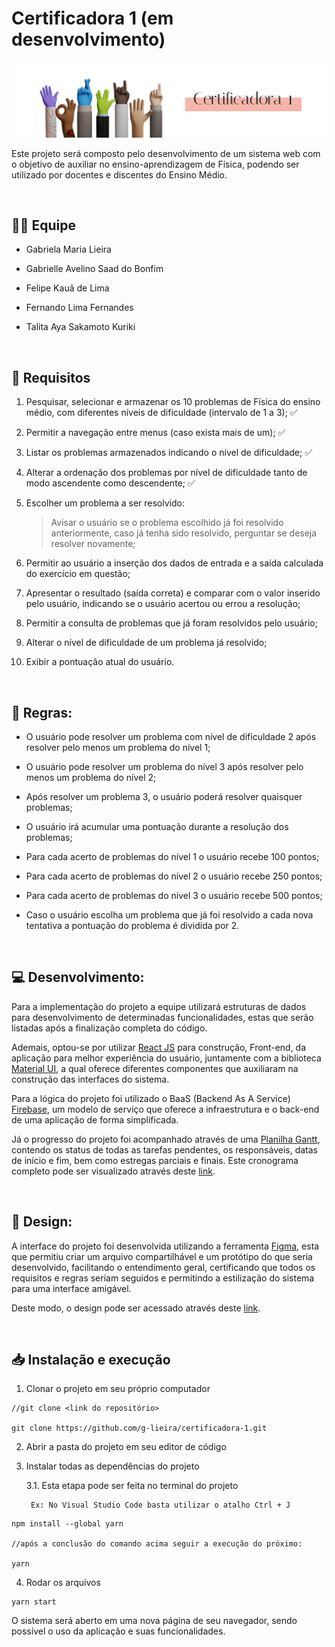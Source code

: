 # Certificadora 1 (em desenvolvimento)

<img src="src/App/Assets/github-cover.png" alt="capa do projeto" />

<br>

Este projeto será composto pelo desenvolvimento de um sistema web com o objetivo de auxiliar no ensino-aprendizagem de Física, podendo ser utilizado por docentes e discentes do Ensino Médio.

  
  
<br>

## 👨‍💻 Equipe

- Gabriela Maria Lieira

- Gabrielle Avelino Saad do Bonfim

- Felipe Kauã de Lima

- Fernando Lima Fernandes

- Talita Aya Sakamoto Kuriki

  
<br>

## 📑 Requisitos

1. Pesquisar, selecionar e armazenar os 10 problemas de Física do ensino médio, com diferentes níveis de dificuldade (intervalo de 1 a 3); ✅

2. Permitir a navegação entre menus (caso exista mais de um); ✅

3. Listar os problemas armazenados indicando o nível de dificuldade; ✅

4. Alterar a ordenação dos problemas por nível de dificuldade tanto de modo ascendente como descendente; ✅

5. Escolher um problema a ser resolvido:

  
    > Avisar o usuário se o problema escolhido já foi resolvido anteriormente, caso já tenha sido resolvido, perguntar se deseja resolver novamente;

  

6. Permitir ao usuário a inserção dos dados de entrada e a saída calculada do exercício em questão;

7. Apresentar o resultado (saída correta) e comparar com o valor inserido pelo usuário, indicando se o usuário acertou ou errou a resolução;

8. Permitir a consulta de problemas que já foram resolvidos pelo usuário;

9. Alterar o nível de dificuldade de um problema já resolvido;

10. Exibir a pontuação atual do usuário.

  
<br> 

## 📝 Regras:

- O usuário pode resolver um problema com nível de dificuldade 2 após resolver pelo menos um problema do nível 1;

- O usuário pode resolver um problema do nível 3 após resolver pelo menos um problema do nível 2;

- Após resolver um problema 3, o usuário poderá resolver quaisquer problemas;

- O usuário irá acumular uma pontuação durante a resolução dos problemas;

- Para cada acerto de problemas do nível 1 o usuário recebe 100 pontos;

- Para cada acerto de problemas do nível 2 o usuário recebe 250 pontos;

- Para cada acerto de problemas do nível 3 o usuário recebe 500 pontos;

- Caso o usuário escolha um problema que já foi resolvido a cada nova tentativa a pontuação do problema é dividida por 2.

  
  
<br>

## 💻 Desenvolvimento:

Para a implementação do projeto a equipe utilizará estruturas de dados para desenvolvimento de determinadas funcionalidades, estas que serão listadas após a finalização completa do código.

  

Ademais, optou-se por utilizar [React JS](https://pt-br.legacy.reactjs.org) para construção, Front-end, da aplicação para melhor experiência do usuário, juntamente com a biblioteca [Material UI](https://mui.com), a qual oferece diferentes componentes que auxiliaram na construção das interfaces do sistema.

  

Para a lógica do projeto foi utilizado o BaaS (Backend As A Service) [Firebase](https://firebase.google.com/products-build?hl=pt), um modelo de serviço que oferece a infraestrutura e o back-end de uma aplicação de forma simplificada.

  

Já o progresso do projeto foi acompanhado através de uma [Planilha Gantt](https://blog.runrun.it/planilha-de-gantt/#:~:text=O%20gr%C3%A1fico%20de%20gantt%20%C3%A9,a%20produtividade%20da%20sua%20%C3%A1rea.), contendo os status de todas as tarefas pendentes, os responsáveis, datas de início e fim, bem como estregas parciais e finais. Este cronograma completo pode ser visualizado através deste [link](https://docs.google.com/spreadsheets/d/1Jwyi7Cnf9VErxFQGkgOChjM9Tt3gh-hD/edit?usp=sharing&ouid=112152257061659035144&rtpof=true&sd=true).

  
<br>

## 🎨 Design:

A interface do projeto foi desenvolvida utilizando a ferramenta [Figma](https://www.google.com/url?sa=t&rct=j&q=&esrc=s&source=web&cd=&ved=2ahUKEwitvZDQr7mBAxUepZUCHXgoBgIQFnoECAcQAQ&url=https://www.figma.com/&usg=AOvVaw2ixWJnr7CgjXMg3QXfTz4u&opi=89978449), esta que permitiu criar um arquivo compartilhável e um protótipo do que seria desenvolvido, facilitando o entendimento geral, certificando que todos os requisitos e regras seriam seguidos e permitindo a estilização do sistema para uma interface amigável.

  

Deste modo, o design pode ser acessado através deste [link](https://www.figma.com/file/kZ44UuZdTcbT0G1RFguGDa/Certificadora-1?type=design&node-id=1:6&mode=design&t=iHhLfTl6GlP6icbT-1).

  
  
<br>

## 📥 Instalação e execução

1. Clonar o projeto em seu próprio computador

```
//git clone <link do repositório>

git clone https://github.com/g-lieira/certificadora-1.git
```


2. Abrir a pasta do projeto em seu editor de código


3. Instalar todas as dependências do projeto

    3.1. Esta etapa pode ser feita no terminal do projeto

        Ex: No Visual Studio Code basta utilizar o atalho Ctrl + J

```
npm install --global yarn

//após a conclusão do comando acima seguir a execução do próximo:

yarn
```

4. Rodar os arquivos

```
yarn start
```


O sistema será aberto em uma nova página de seu navegador, sendo possível o uso da aplicação e suas funcionalidades.